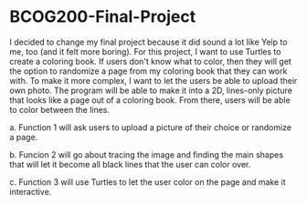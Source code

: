 # BCOG200-Final-Project

I decided to change my final project because it did sound a lot like Yelp to me, too (and it felt more boring). For this project, I want to use Turtles to create a coloring book. If users don't know what to color, then they will get the option to randomize a page from my coloring book that they can work with. To make it more complex, I want to let the users be able to upload their own photo. The program will be able to make it into a 2D, lines-only picture that looks like a page out of a coloring book. From there, users will be able to color between the lines. 

a. Function 1 will ask users to upload a picture of their choice or randomize a page.

b. Funcion 2 will go about tracing the image and finding the main shapes that will let it become all black lines that the user can color over. 

c. Function 3 will use Turtles to let the user color on the page and make it interactive. 

